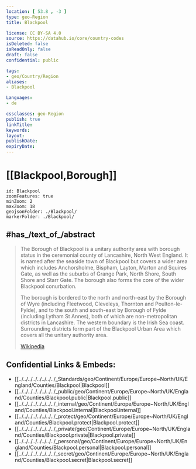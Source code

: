 ```yaml
---
location: [ 53.8 , -3 ] 
type: geo-Region
title: Blackpool

license: CC BY-SA 4.0
source: https://datahub.io/core/country-codes
isDeleted: false
isReadOnly: false
draft: false
confidential: public

tags:
- geo/Country/Region
aliases:
- Blackpool

Languages:
- de

cssclasses: geo-Region
publish: true
linkTitle: 
keywords: 
layout: 
publishDate: 
expiryDate: 
---
```


# [[Blackpool,Borough]]

```leaflet
id: Blackpool
zoomFeatures: true 
minZoom: 2 
maxZoom: 18
geojsonFolder: ./Blackpool/
markerFolder: ./Blackpool/
```


## #has_/text_of_/abstract 

> The Borough of Blackpool is a unitary authority area with borough status 
> in the ceremonial county of Lancashire, North West England. 
> It is named after the seaside town of Blackpool 
> but covers a wider area which includes Anchorsholme, Bispham, Layton, Marton 
> and Squires Gate, as well as the suburbs of Grange Park, North Shore, South Shore and Starr Gate. 
> The borough also forms the core of the wider Blackpool conurbation.
>
> The borough is bordered to the north and north-east by the Borough of Wyre 
> (including Fleetwood, Cleveleys, Thornton and Poulton-le-Fylde), 
> and to the south and south-east by Borough of Fylde (including Lytham St Annes), 
> both of which are non-metropolitan districts in Lancashire. 
> The western boundary is the Irish Sea coast. 
> Surrounding districts form part of the Blackpool Urban Area 
> which covers all the unitary authority area.
>
> [Wikipedia](https://en.wikipedia.org/wiki/Borough%20of%20Blackpool)



## Confidential Links & Embeds: 
- [[../../../../../../../../_Standards/geo/Continent/Europe/Europe~North/UK/England/Counties/Blackpool|Blackpool]] 
- [[../../../../../../../../_public/geo/Continent/Europe/Europe~North/UK/England/Counties/Blackpool.public|Blackpool.public]] 
- [[../../../../../../../../_internal/geo/Continent/Europe/Europe~North/UK/England/Counties/Blackpool.internal|Blackpool.internal]] 
- [[../../../../../../../../_protect/geo/Continent/Europe/Europe~North/UK/England/Counties/Blackpool.protect|Blackpool.protect]] 
- [[../../../../../../../../_private/geo/Continent/Europe/Europe~North/UK/England/Counties/Blackpool.private|Blackpool.private]] 
- [[../../../../../../../../_personal/geo/Continent/Europe/Europe~North/UK/England/Counties/Blackpool.personal|Blackpool.personal]] 
- [[../../../../../../../../_secret/geo/Continent/Europe/Europe~North/UK/England/Counties/Blackpool.secret|Blackpool.secret]] 

